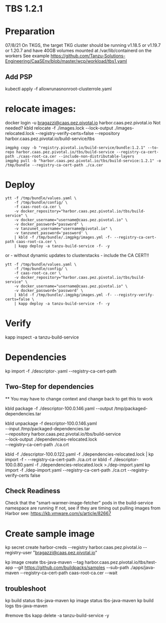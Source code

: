 # TBS 1.2.1

# Preparation
  07/8/21
  On TKGS, the target TKG cluster should be running v1.18.5 or v1.19.7 or 1.20.7 and have 40GB volumes mounted at /var/lib/containerd on the workers
  See example https://github.com/Tanzu-Solutions-Engineering/CaaSEnv/blob/master/wcp/workload/tbs1.yaml

## Add PSP
kubectl apply -f allowrunasnonroot-clusterrole.yaml


# relocate images:
docker login -u bragazzi@caas.pez.pivotal.io harbor.caas.pez.pivotal.io
Not needed? kbld relocate -f ./images.lock --lock-output ./images-relocated.lock --registry-verify-certs=false --repository harbor.caas.pez.pivotal.io/build-service/tbs
```
imgpkg copy -b "registry.pivotal.io/build-service/bundle:1.2.1" --to-repo harbor.caas.pez.pivotal.io/tbs/build-service --registry-ca-cert-path ./caas-root-ca.cer --include-non-distributable-layers
imgpkg pull -b "harbor.caas.pez.pivotal.io/tbs/build-service:1.2.1" -o /tmp/bundle --registry-ca-cert-path ./ca.cer
```
# Deploy
```
ytt -f /tmp/bundle/values.yaml \
    -f /tmp/bundle/config/ \
    -f caas-root-ca.cer \
    -v docker_repository="harbor.caas.pez.pivotal.io/tbs/build-service" \
    -v docker_username="username@caas.pez.pivotal.io" \
    -v docker_password="password" \
    -v tanzunet_username="username@pivotal.io" \
    -v tanzunet_password='password' \
    | kbld -f /tmp/bundle/.imgpkg/images.yml -f- --registry-ca-cert-path caas-root-ca.cer \
    | kapp deploy -a tanzu-build-service -f- -y
```
or - without dynamic updates to clusterstacks - include the CA CERT!!
```
ytt -f /tmp/bundle/values.yaml \
    -f /tmp/bundle/config/ \
    -f caas-root-ca.cer \
    -v docker_repository="harbor.caas.pez.pivotal.io/tbs/build-service" \
    -v docker_username="username@caas.pez.pivotal.io" \
    -v docker_password='password' \
    | kbld -f /tmp/bundle/.imgpkg/images.yml -f- --registry-verify-certs=false \
    | kapp deploy -a tanzu-build-service -f- -y
```

# Verify
kapp inspect -a tanzu-build-service



# Dependencies

kp import -f ./descriptor-<version>.yaml --registry-ca-cert-path <path-to-ca-cert>


## Two-Step for dependencies
** You may have to change context and change back to get this to work

kbld package -f ./descriptor-100.0.146.yaml --output /tmp/packaged-dependencies.tar

kbld unpackage -f descriptor-100.0.146.yaml \
  --input /tmp/packaged-dependencies.tar \
  --repository harbor.caas.pez.pivotal.io/tbs/build-service \
  --lock-output ./dependencies-relocated.lock \
  --registry-ca-cert-path ./ca.crt

kbld -f ./descriptor-100.0.122.yaml -f ./dependencies-relocated.lock | kp import -f - --registry-ca-cert-path ./ca.crt
or
kbld -f ./descriptor-100.0.80.yaml -f ./dependencies-relocated.lock >./dep-import.yaml
kp import -f ./dep-import.yaml --registry-ca-cert-path ./ca.crt --registry-verify-certs false

## Check Readiness
Check that the "smart-warmer-image-fetcher" pods in the build-service namespace are running
If not, see if they are timing out pulling images from Harbor
see: https://kb.vmware.com/s/article/82667


# Create sample image
kp secret create harbor-creds --registry harbor.caas.pez.pivotal.io --registry-user "bragazzi@caas.pez.pivotal.io"

kp image create tbs-java-maven --tag harbor.caas.pez.pivotal.io/tbs/test-app --git https://github.com/buildpacks/samples --sub-path ./apps/java-maven --registry-ca-cert-path caas-root-ca.cer --wait



## troubleshoot
kp build status tbs-java-maven
kp image status tbs-java-maven
kp build logs tbs-java-maven


#remove tbs
kapp delete -a tanzu-build-service -y

